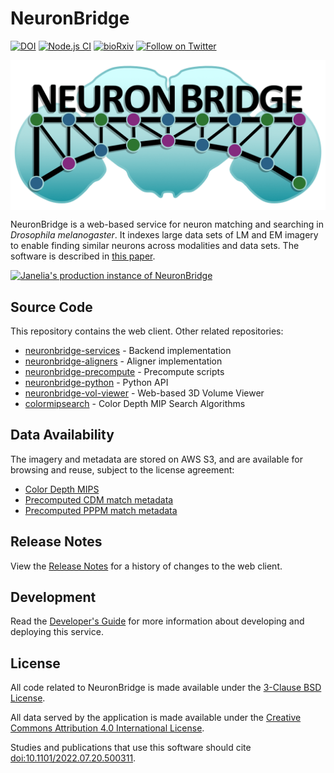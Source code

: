 # NeuronBridge

[![DOI](https://zenodo.org/badge/257408159.svg)](https://zenodo.org/badge/latestdoi/257408159)
[![Node.js CI](https://github.com/JaneliaSciComp/neuronbridge/actions/workflows/node.js.yml/badge.svg)](https://github.com/JaneliaSciComp/neuronbridge/actions/workflows/node.js.yml)
[![bioRxiv](https://img.shields.io/badge/bioRxiv-10.1101%2F2022.07.20.500311%20-red)](https://www.biorxiv.org/content/10.1101/2022.07.20.500311v1)
[![Follow on Twitter](http://img.shields.io/badge/twitter-%40NeuronBridge-1DA1F2?labelColor=000000&logo=twitter)](https://twitter.com/NeuronBridge)

<p align="center" style="background:white">
  <img src="https://github.com/JaneliaSciComp/neuronbridge/blob/master/assets/neuronbridge_logo_light_white_background.gif" alt="NeuronBridge logo"/>
</p>

NeuronBridge is a web-based service for neuron matching and searching in _Drosophila melanogaster_. It indexes large data sets of LM and EM imagery to enable finding similar neurons across modalities and data sets. The software is described in [this paper](https://doi.org/10.1186/s12859-024-05732-7).

[![Janelia's production instance of NeuronBridge](https://img.shields.io/static/v1?style=for-the-badge&logo=&label=&message=View%20Production%20Site&color=008B94)](https://neuronbridge.janelia.org/)

## Source Code

This repository contains the web client. Other related repositories:

* [neuronbridge-services](https://github.com/JaneliaSciComp/neuronbridge-services) - Backend implementation
* [neuronbridge-aligners](https://github.com/JaneliaSciComp/neuronbridge-aligners) - Aligner implementation
* [neuronbridge-precompute](https://github.com/JaneliaSciComp/neuronbridge-precompute) - Precompute scripts
* [neuronbridge-python](https://github.com/JaneliaSciComp/neuronbridge-python) - Python API
* [neuronbridge-vol-viewer](https://github.com/JaneliaSciComp/neuronbridge-vol-viewer) - Web-based 3D Volume Viewer
* [colormipsearch](https://github.com/JaneliaSciComp/colormipsearch) - Color Depth MIP Search Algorithms


## Data Availability

The imagery and metadata are stored on AWS S3, and are available for browsing and reuse, subject to the license agreement:

* [Color Depth MIPS](https://open.quiltdata.com/b/janelia-flylight-color-depth)
* [Precomputed CDM match metadata](https://open.quiltdata.com/b/janelia-neuronbridge-data-prod)
* [Precomputed PPPM match metadata](https://open.quiltdata.com/b/janelia-ppp-match-prod)

## Release Notes

View the [Release Notes](public/RELEASENOTES.md) for a history of changes to the web client.

## Development

Read the [Developer's Guide](docs/Development.md) for more information about developing and deploying this service.

## License

All code related to NeuronBridge is made available under the [3-Clause BSD License](LICENSE.md).

All data served by the application is made available under the [Creative Commons Attribution 4.0 International License](https://creativecommons.org/licenses/by/4.0/).

Studies and publications that use this software should cite [doi:10.1101/2022.07.20.500311](<https://doi.org/10.1101/2022.07.20.500311>).
